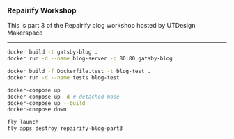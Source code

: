 ### Repairify Workshop

This is part 3 of the Repairify blog workshop hosted by UTDesign Makerspace

---

```bash
docker build -t gatsby-blog .
docker run -d --name blog-server -p 80:80 gatsby-blog
```

```bash
docker build -f Dockerfile.test -t blog-test .
docker run -d --name tests blog-test
```

```bash
docker-compose up
docker-compose up -d # detached mode
docker-compose up --build
docker-compose down
```

```bash
fly launch
fly apps destroy repairify-blog-part3
```